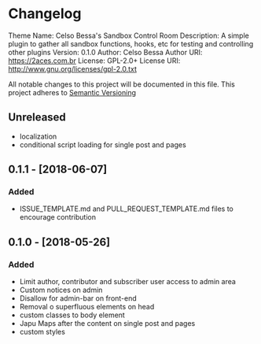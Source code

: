 # Changelog
Theme Name:  Celso Bessa's Sandbox Control Room
Description: A simple plugin to gather all sandbox functions, hooks, etc for testing and controlling other plugins
Version:     0.1.0
Author:      Celso Bessa
Author URI:  https://2aces.com.br
License:     GPL-2.0+
License URI: http://www.gnu.org/licenses/gpl-2.0.txt

All notable changes to this project will be documented in this file.
This project adheres to [Semantic Versioning](http://semver.org/)

## Unreleased

- localization
- conditional script loading for single post and pages

## 0.1.1 - [2018-06-07]

### Added
- ISSUE_TEMPLATE.md and PULL_REQUEST_TEMPLATE.md files to encourage contribution

## 0.1.0 - [2018-05-26]

### Added
- Limit author, contributor and subscriber user access to admin area
- Custom notices on admin
- Disallow for admin-bar on front-end
- Removal o superfluous elements on head
- custom classes to body element
- Japu Maps after the content on single post and pages
- custom styles
